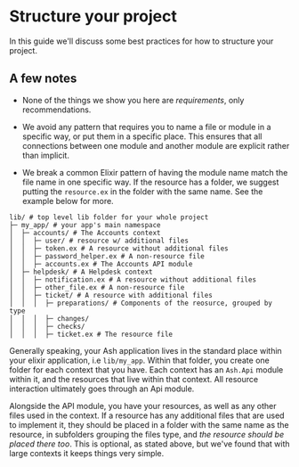 # Structure your project

In this guide we'll discuss some best practices for how to structure your project.

## A few notes

* None of the things we show you here are *requirements*, only recommendations.

* We avoid any pattern that requires you to name a file or module in a specific way, or put them in a specific place. This ensures that all connections between one module and another module are explicit rather than implicit.

* We break a common Elixir pattern of having the module name match the file name in one specific way. If the resource has a folder, we suggest putting the `resource.ex` in the folder with the same name. See the example below for more.

```
lib/ # top level lib folder for your whole project
├─ my_app/ # your app's main namespace
│  ├─ accounts/ # The Accounts context
│  │  ├─ user/ # resource w/ additional files
│  │  ├─ token.ex # A resource without additional files
│  │  ├─ password_helper.ex # A non-resource file
│  │  ├─ accounts.ex # The Accounts API module
│  ├─ helpdesk/ # A Helpdesk context
│  │  ├─ notification.ex # A resource without additional files
│  │  ├─ other_file.ex # A non-resource file
│  │  ├─ ticket/ # A resource with additional files
│  │  │  ├─ preparations/ # Components of the reosurce, grouped by type
│  │  │  ├─ changes/
│  │  │  ├─ checks/
│  │  │  ├─ ticket.ex # The resource file
```

Generally speaking, your Ash application lives in the standard place within your elixir application, i.e `lib/my_app`. Within that folder, you create one folder for each context that you have. Each context has an `Ash.Api` module within it, and the resources that live within that context. All resource interaction ultimately goes through an Api module.

Alongside the API module, you have your resources, as well as any other files used in the context. If a resource has any additional files that are used to implement it, they should be placed in a folder with the same name as the resource, in subfolders grouping the files type, and *the resource should be placed there too*. This is optional, as stated above, but we've found that with large contexts it keeps things very simple.
